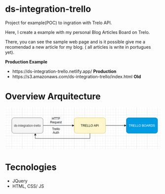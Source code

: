 # ds-integration-trello
Project for example(POC) to ingration with Trelo API.

Here, I create a example with my personal Blog Articles Board on Trelo.

There, you can see the sample web page and is it possible give me a recomendad a new article for my blog. ( all articles is write in portugues yet).

<b>Production Example</b>
  <ul>
    <li>https://ds-integration-trello.netlify.app/ <b>Production</b></li>
    <li>https://s3.amazonaws.com/ds-integration-trello/index.html <b>Old</b></li>
  </ul>

# Overview Arquitecture
  
  <img src="overview_arq.png"/>
  
# Tecnologies
<ul>
  <li>JQuery</li>
  <li>HTML, CSS/ JS</li>
</ul>  


